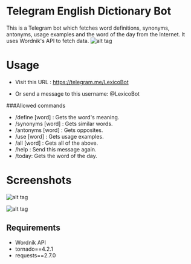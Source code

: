 Telegram English Dictionary Bot
===============================

This is a Telegram bot which fetches word definitions, synonyms, antonyms, usage examples and the word of the day from the Internet.
It uses Wordnik's API to fetch data. 
![alt tag](https://www.wordnik.com/img/wordnik_badge_a1.png)

Usage
=====

* Visit this URL : https://telegram.me/LexicoBot 

* Or send a message to this username: @LexicoBot

###Allowed commands
* /define [word] : Gets the word's meaning.
* /synonyms [word] : Gets similar words.
* /antonyms [word] : Gets opposites.
* /use [word] : Gets usage examples. 
* /all [word] : Gets all of the above.
* /help : Send this message again.
* /today: Gets the word of the day.

 
Screenshots
===============

![alt tag](http://i.imgur.com/AbN8wWc.png)



![alt tag](http://i.imgur.com/pFXQ6HN.png)

Requirements
------------

* Wordnik API
* tornado==4.2.1
* requests==2.7.0



